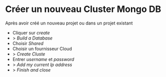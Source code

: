 # Créer un nouveau Cluster Mongo DB

Après avoir créé un nouveau projet ou dans un projet existant
- Cliquer sur *create*
- \> *Build a Database*
- Choisir *Shared*
- Choisir un fournisseur Cloud
- \> *Create Cluste*
- Entrer *username* et *password*
- \> *Add my current Ip address*
- \> *Finish and close*
